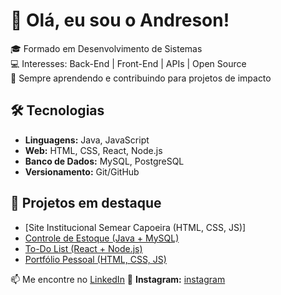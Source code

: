 # 👋 Olá, eu sou o Andreson!

🎓 Formado em Desenvolvimento de Sistemas  
💻 Interesses: Back-End | Front-End | APIs | Open Source  
🚀 Sempre aprendendo e contribuindo para projetos de impacto  

## 🛠️ Tecnologias
- **Linguagens:** Java, JavaScript
- **Web:** HTML, CSS, React, Node.js  
- **Banco de Dados:** MySQL, PostgreSQL  
- **Versionamento:** Git/GitHub  

## 📌 Projetos em destaque
- [Site Institucional Semear Capoeira (HTML, CSS, JS)]
- [Controle de Estoque (Java + MySQL)](link)  
- [To-Do List (React + Node.js)](link)  
- [Portfólio Pessoal (HTML, CSS, JS)](link)  

📫 Me encontre no [LinkedIn](https://www.linkedin.com/in/andreson-rodrigues-50a915364)
📸 **Instagram:** [instagram](https://www.instagram.com/dev.andreson) 
